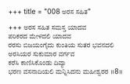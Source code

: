 +++
title = "008 ಅರಸ ಸಹಿತ"

+++
ಅರಸ ಸಹಿತ ಸಮಸ್ತ ಯಾದವ  
ಪರಿಕರದ ಮೇಳದಲಿ ಯಾದವ  
ರರಸು ಬಿಜಯಂಗೈದು ಕುಂತಿಯ ಸುತರ ಭವನದಲಿ   
ಅರಸಿಯರ ಸುಕುಮಾರ ವರ್ಗವ  
ಕರೆಸಿ ಕಾಣಿಸಿಕೊಂಡು ದಿವ್ಯಾ  
ಭರಣ ವಸನಾದಿಯಲಿ ಮನ್ನಿಸಿದನು ಮಹೀಶ್ವರರ     ॥8॥